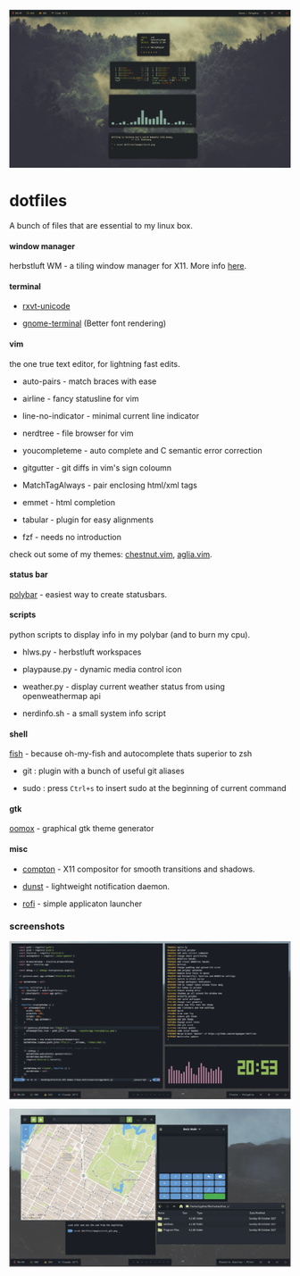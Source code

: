 ![scrot](images/scrot.png)

# dotfiles

A bunch of files that are essential to my linux box.

#### window manager

herbstluft WM - a tiling window manager for X11. More info [here](https://www.herbstluftwm.org/).



#### terminal

- [rxvt-unicode](https://wiki.archlinux.org/index.php/rxvt-unicode)

- [gnome-terminal](https://en.wikipedia.org/wiki/GNOME_Terminal) (Better font rendering)



#### vim

the one true text editor, for lightning fast edits.

 - auto-pairs - match braces with ease
 
 - airline - fancy statusline for vim
 
 - line-no-indicator - minimal current line indicator
 
 - nerdtree - file browser for vim
 
 - youcompleteme - auto complete and C semantic error correction
 
 - gitgutter - git diffs in vim's sign coloumn
 
 - MatchTagAlways - pair enclosing html/xml tags
 
 - emmet - html completion
 
 - tabular - plugin for easy alignments
 
 - fzf - needs no introduction

check out some of my themes: [chestnut.vim](https://github.com/NerdyPepper/chestnut.vim), 
[aglia.vim](https://github.com/NerdyPepper/agila.vim).



#### status bar

[polybar](https://github.com/jaagr/polybar) - easiest way to create statusbars.



#### scripts

python scripts to display info in my polybar (and to burn my cpu).

 - hlws.py - herbstluft workspaces
 
 - playpause.py - dynamic media control icon
 
 - weather.py - display current weather status from using openweathermap api
 
 - nerdinfo.sh - a small system info script



#### shell

[fish](https://fishshell.com/) - because oh-my-fish and autocomplete thats superior to zsh

 - git : plugin with a bunch of useful git aliases
  
 - sudo : press  ```Ctrl+s```  to insert sudo at the beginning of current command



#### gtk 
[oomox](https://github.com/actionless/oomox) - graphical gtk theme generator



#### misc

- [compton](https://github.com/chjj/compton) - X11 compositor for smooth transitions and shadows.

- [dunst](https://dunst-project.org/) - lightweight notification daemon.

- [rofi](https://github.com/DaveDavenport/rofi) - simple applicaton launcher



### screenshots
![scrot](images/scrot2.png)

![scrot_gtk](images/scrot_gtk.png)

